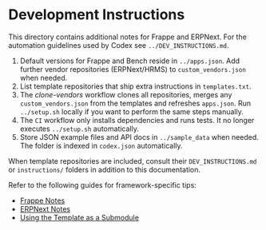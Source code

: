 # Development Instructions

This directory contains additional notes for Frappe and ERPNext. For the
automation guidelines used by Codex see `../DEV_INSTRUCTIONS.md`.

1. Default versions for Frappe and Bench reside in `../apps.json`. Add further
   vendor repositories (ERPNext/HRMS) to `custom_vendors.json` when needed.
2. List template repositories that ship extra instructions in
   `templates.txt`.
3. The *clone-vendors* workflow clones all repositories, merges any
   `custom_vendors.json` from the templates and refreshes `apps.json`. Run
   `../setup.sh` locally if you want to perform the same steps manually.
4. The `CI` workflow only installs dependencies and runs tests. It no longer
   executes `../setup.sh` automatically.
5. Store JSON example files and API docs in `../sample_data` when needed.
   The folder is indexed in `codex.json` automatically.

When template repositories are included, consult their `DEV_INSTRUCTIONS.md` or
`instructions/` folders in addition to this documentation.

Refer to the following guides for framework-specific tips:

- [Frappe Notes](./frappe.md)
- [ERPNext Notes](./erpnext.md)
- [Using the Template as a Submodule](./submodule_usage.md)

